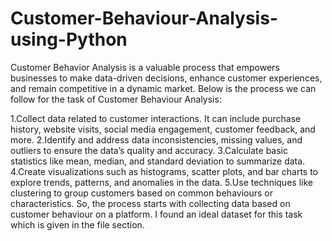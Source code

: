 # Customer-Behaviour-Analysis-using-Python
Customer Behavior Analysis is a valuable process that empowers businesses to make data-driven decisions, enhance customer experiences, and remain competitive in a dynamic market. Below is the process we can follow for the task of Customer Behaviour Analysis:

1.Collect data related to customer interactions. It can include purchase history, website visits, social media engagement, customer feedback, and more.
2.Identify and address data inconsistencies, missing values, and outliers to ensure the data’s quality and accuracy.
3.Calculate basic statistics like mean, median, and standard deviation to summarize data.
4.Create visualizations such as histograms, scatter plots, and bar charts to explore trends, patterns, and anomalies in the data.
5.Use techniques like clustering to group customers based on common behaviours or characteristics.
So, the process starts with collecting data based on customer behaviour on a platform. I found an ideal dataset for this task which is given in the file section.
